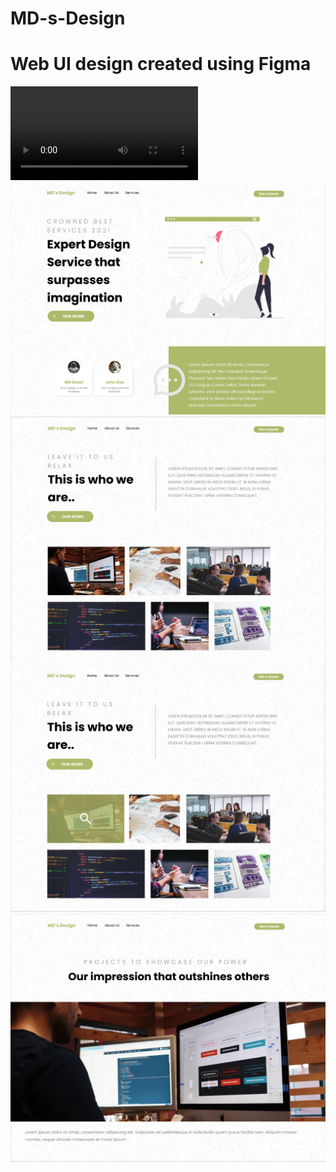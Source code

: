# MD-s-Design

# Web UI design created using Figma 

![](Md'sDesign.MP4)
![](homePage.PNG)
![](AboutUs.PNG)
![](AboutUs2.PNG)
![](project.PNG)

